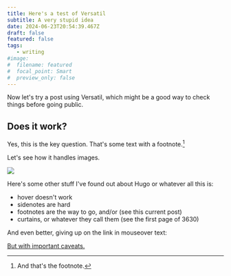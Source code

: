 ```yaml
---
title: Here's a test of Versatil
subtitle: A very stupid idea
date: 2024-06-23T20:54:39.467Z
draft: false
featured: false
tags:
   - writing
#image:
#  filename: featured
#  focal_point: Smart
#  preview_only: false
--- 
```

Now let's try a post using Versatil, which might be a good way to check things before going public.

## Does it work?

Yes, this is the key question. That's some text with a footnote.[^1]

[^1]: And that's the footnote.

Let's see how it handles images.

![](https://binohead.github.io/blog/warbled-songs/featured_hu17d2fd7c835acc25fa5b23506fa21df5_113233_8b3383641be7222c8b6729bfb23fa5fa.webp)

Here's some other stuff I've found out about Hugo or whatever all this is:

- hover doesn't work
- sidenotes are hard
- footnotes are the way to go, and/or (see this current post)
- curtains, or whatever they call them (see the first page of 3630)

And even better, giving up on the link in mouseover text:

<a href="#" onclick="alert('Most sources will diagree with this characterization. For further details, read this and find it yourself.')">But with important caveats.</a>
